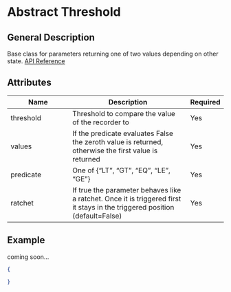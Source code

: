 # Abstract Threshold

## General Description

Base class for parameters returning one of two values depending on other state. [API Reference](https://pywr.github.io/pywr-docs/master/api/generated/pywr.parameters.AbstractThresholdParameter.html#pywr.parameters.AbstractThresholdParameter)

## Attributes

<table><thead><tr><th width="187">Name</th><th width="409">Description</th><th>Required</th></tr></thead><tbody><tr><td>threshold</td><td>Threshold to compare the value of the recorder to</td><td>Yes</td></tr><tr><td>values</td><td>If the predicate evaluates False the zeroth value is returned, otherwise the first value is returned</td><td>Yes</td></tr><tr><td>predicate</td><td>One of {“LT”, “GT”, “EQ”, “LE”, “GE”}</td><td>Yes</td></tr><tr><td>ratchet</td><td>If true the parameter behaves like a ratchet. Once it is triggered first it stays in the triggered position (default=False)</td><td>Yes</td></tr></tbody></table>

## Example

coming soon...

```json
{

}
```
